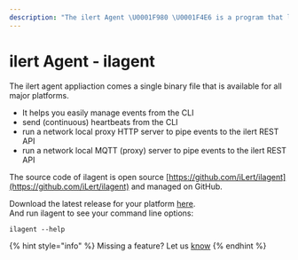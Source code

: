 ```yaml
---
description: "The ilert Agent \U0001F980 \U0001F4E6 is a program that lets you easily integrate your monitoring system with ilert."
---
```


# ilert Agent - ilagent

The ilert agent appliaction comes a single binary file that is available for all major platforms.

* It helps you easily manage events from the CLI
* send \(continuous\) heartbeats from the CLI
* run a network local proxy HTTP server to pipe events to the ilert REST API
* run a network local MQTT \(proxy\) server to pipe events to the ilert REST API

The source code of ilagent is open source [https://github.com/iLert/ilagent](https://github.com/iLert/ilagent) and managed on GitHub.

Download the latest release for your platform [here](https://github.com/iLert/ilagent/releases).  
And run ilagent to see your command line options:

```text
ilagent --help
```

{% hint style="info" %}
Missing a feature? Let us [know](contact.md) 
{% endhint %}

